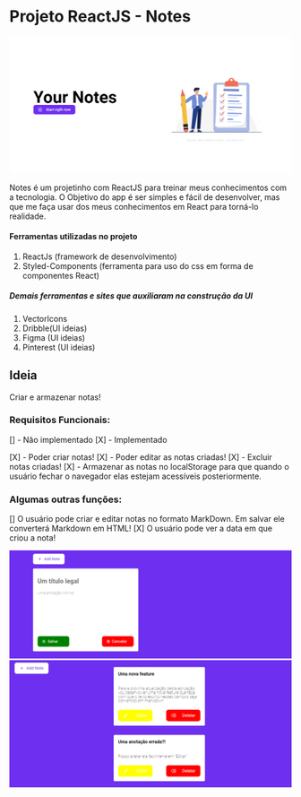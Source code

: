 # Projeto ReactJS - Notes

![alt](https://github.com/Jordaobm/notes-ReactJS/blob/main/src/assets/1.png)

Notes é um projetinho com ReactJS para treinar meus conhecimentos com a tecnologia. O Objetivo do app é ser simples e fácil de desenvolver, mas que me faça usar dos meus conhecimentos em React para torná-lo realidade.

#### Ferramentas utilizadas no projeto

1. ReactJs (framework de desenvolvimento)
2. Styled-Components (ferramenta para uso do css em forma de componentes React)

##### Demais ferramentas e sites que auxiliaram na construção da UI

1. VectorIcons
2. Dribble(UI ideias)
3. Figma (UI ideias)
5. Pinterest (UI ideias)



## Ideia 

Criar e armazenar notas!

### Requisitos Funcionais:

[] - Não implementado
[X] - Implementado

[X] - Poder criar notas!
[X] - Poder editar as notas criadas!
[X] - Excluir notas criadas!
[X] - Armazenar as notas no localStorage para que quando o usuário fechar o navegador elas estejam acessíveis posteriormente.

### Algumas outras funções:


[] O usuário pode criar e editar notas no formato MarkDown. Em salvar ele converterá Markdown em HTML!
[X] O usuário pode ver a data em que criou a nota!

![alt](https://github.com/Jordaobm/notes-ReactJS/blob/main/src/assets/2.png)
![alt](https://github.com/Jordaobm/notes-ReactJS/blob/main/src/assets/3.PNG)







